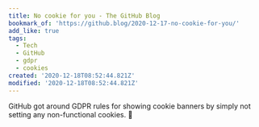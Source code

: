 ```yaml
---
title: No cookie for you - The GitHub Blog
bookmark_of: 'https://github.blog/2020-12-17-no-cookie-for-you/'
add_like: true
tags:
  - Tech
  - GitHub
  - gdpr
  - cookies
created: '2020-12-18T08:52:44.821Z'
modified: '2020-12-18T08:52:44.821Z'
---
```

GitHub got around GDPR rules for showing cookie banners by simply not setting any non-functional cookies. 🎉
